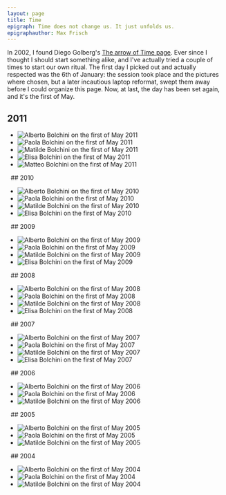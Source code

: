 ```yaml
---
layout: page
title: Time
epigraph: Time does not change us. It just unfolds us.
epigraphauthor: Max Frisch
---
```


In 2002, I found Diego Golberg's [The arrow of Time page](http://www.zonezero.com/magazine/essays/diegotime/time.html). 
Ever since I thought I should start something alike, and I've actually tried a couple of times to start our own ritual. 
The first day I picked out and actually respected was the 6th of January: the session took place and the pictures where 
chosen, but a later incautious laptop reformat, swept them away before I could organize this page. Now, at last, 
the day has been set again, and it's the first of May.

## 2011
<ul class="h">
	<li><img src="/img/time/alberto-bolchini-2011.jpg" alt="Alberto Bolchini on the first of May 2011" title="Alberto Bolchini on the first of May 2011"/></li>
	<li><img src="/img/time/paola-bolchini-2011.jpg" alt="Paola Bolchini on the first of May 2011" title="Paola Bolchini on the first of May 2011"/></li>
	<li><img src="/img/time/matilde-bolchini-2011.jpg" alt="Matilde Bolchini on the first of May 2011" title="Matilde Bolchini on the first of May 2011"/></li>
	<li><img src="/img/time/elisa-bolchini-2011.jpg" alt="Elisa Bolchini on the first of May 2011" title="Elisa Bolchini on the first of May 2011"/></li>
	<li><img src="/img/time/matteo-bolchini-2011.jpg" alt="Matteo Bolchini on the first of May 2011" title="Matteo Bolchini on the first of May 2011"/></li>
</ul>
<div class="clear"></div>
&#160;
## 2010
<ul class="h">
	<li><img src="/img/time/alberto-bolchini-2010.jpg" alt="Alberto Bolchini on the first of May 2010" title="Alberto Bolchini on the first of May 2010"/></li>
	<li><img src="/img/time/paola-bolchini-2010.jpg" alt="Paola Bolchini on the first of May 2010" title="Paola Bolchini on the first of May 2010"/></li>
	<li><img src="/img/time/matilde-bolchini-2010.jpg" alt="Matilde Bolchini on the first of May 2010" title="Matilde Bolchini on the first of May 2010"/></li>
	<li><img src="/img/time/elisa-bolchini-2010.jpg" alt="Elisa Bolchini on the first of May 2010" title="Elisa Bolchini on the first of May 2010"/></li>
</ul>
<div class="clear"></div>
&#160;
## 2009
<ul class="h">
	<li><img src="/img/time/alberto-bolchini-2009.jpg" alt="Alberto Bolchini on the first of May 2009" title="Alberto Bolchini on the first of May 2009"/></li>
	<li><img src="/img/time/paola-bolchini-2009.jpg" alt="Paola Bolchini on the first of May 2009" title="Paola Bolchini on the first of May 2009"/></li>
	<li><img src="/img/time/matilde-bolchini-2009.jpg" alt="Matilde Bolchini on the first of May 2009" title="Matilde Bolchini on the first of May 2009"/></li>
	<li><img src="/img/time/elisa-bolchini-2009.jpg" alt="Elisa Bolchini on the first of May 2009" title="Elisa Bolchini on the first of May 2009"/></li>
</ul>
<div class="clear"></div>
&#160;
## 2008
<ul class="h">
	<li><img src="/img/time/alberto-bolchini-2008.jpg" alt="Alberto Bolchini on the first of May 2008" title="Alberto Bolchini on the first of May 2008"/></li>
	<li><img src="/img/time/paola-bolchini-2008.jpg" alt="Paola Bolchini on the first of May 2008" title="Paola Bolchini on the first of May 2008"/></li>
	<li><img src="/img/time/matilde-bolchini-2008.jpg" alt="Matilde Bolchini on the first of May 2008" title="Matilde Bolchini on the first of May 2008"/></li>
	<li><img src="/img/time/elisa-bolchini-2008.jpg" alt="Elisa Bolchini on the first of May 2008" title="Elisa Bolchini on the first of May 2008"/></li>
</ul>
<div class="clear"></div>
&#160;
## 2007
<ul class="h">
	<li><img src="/img/time/alberto-bolchini-2007.jpg" alt="Alberto Bolchini on the first of May 2007" title="Alberto Bolchini on the first of May 2007"/></li>
	<li><img src="/img/time/paola-bolchini-2007.jpg" alt="Paola Bolchini on the first of May 2007" title="Paola Bolchini on the first of May 2007"/></li>
	<li><img src="/img/time/matilde-bolchini-2007.jpg" alt="Matilde Bolchini on the first of May 2007" title="Matilde Bolchini on the first of May 2007"/></li>
	<li><img src="/img/time/elisa-bolchini-2007.jpg" alt="Elisa Bolchini on the first of May 2007" title="Elisa Bolchini on the first of May 2007"/></li>
</ul>
<div class="clear"></div>
&#160;
## 2006
<ul class="h">
	<li><img src="/img/time/alberto-bolchini-2006.jpg" alt="Alberto Bolchini on the first of May 2006" title="Alberto Bolchini on the first of May 2006"/></li>
	<li><img src="/img/time/paola-bolchini-2006.jpg" alt="Paola Bolchini on the first of May 2006" title="Paola Bolchini on the first of May 2006"/></li>
	<li><img src="/img/time/matilde-bolchini-2006.jpg" alt="Matilde Bolchini on the first of May 2006" title="Matilde Bolchini on the first of May 2006"/></li>
</ul>
<div class="clear"></div>
&#160;
## 2005
<ul class="h">
	<li><img src="/img/time/alberto-bolchini-2005.jpg" alt="Alberto Bolchini on the first of May 2005" title="Alberto Bolchini on the first of May 2005"/></li>
	<li><img src="/img/time/paola-bolchini-2005.jpg" alt="Paola Bolchini on the first of May 2005" title="Paola Bolchini on the first of May 2005"/></li>
	<li><img src="/img/time/matilde-bolchini-2005.jpg" alt="Matilde Bolchini on the first of May 2005" title="Matilde Bolchini on the first of May 2005"/></li>
</ul>
<div class="clear"></div>
&#160;
## 2004
<ul class="h">
	<li><img src="/img/time/alberto-bolchini-2004.jpg" alt="Alberto Bolchini on the first of May 2004" title="Alberto Bolchini on the first of May 2004"/></li>
	<li><img src="/img/time/paola-bolchini-2004.jpg" alt="Paola Bolchini on the first of May 2004" title="Paola Bolchini on the first of May 2004"/></li>
	<li><img src="/img/time/matilde-bolchini-2004.jpg" alt="Matilde Bolchini on the first of May 2004" title="Matilde Bolchini on the first of May 2004"/></li>
</ul>
<div class="clear"></div>
&#160;